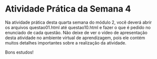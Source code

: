# Atividade Prática da Semana 4  

Na atividade prática desta quarta semana do módulo 2, você deverá abrir os arquivos questao01.html até questao10.html e fazer o que é pedido no enunciado de cada questão. Não deixe de ver o vídeo de apresentação desta atividade no ambiente virtual de aprendizagem, pois ele contém muitos detalhes importantes sobre a realização da atividade.

Bons estudos!